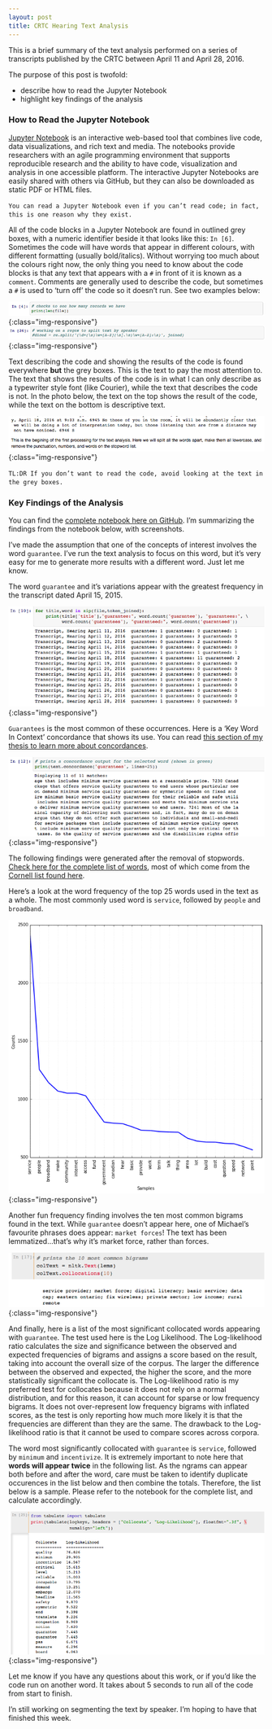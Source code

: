 ```yaml
---
layout: post
title: CRTC Hearing Text Analysis
---
```


This is a brief summary of the text analysis performed on a series of transcripts published by the CRTC between April 11 and April 28, 2016.

The purpose of this post is twofold: 

- describe how to read the Jupyter Notebook
- highlight key findings of the analysis

### How to Read the Jupyter Notebook

[Jupyter Notebook](http://jupyter.org/) is an interactive web-based tool that combines live code, data visualizations, and rich text and media. The notebooks provide researchers with an agile programming environment that supports reproducible research and the ability to have code, visualization and analysis in one accessible platform. The interactive Jupyter Notebooks are easily shared with others via GitHub, but they can also be downloaded as static PDF or HTML files.

`You can read a Jupyter Notebook even if you can’t read code; in fact, this is one reason why they exist.`

All of the code blocks in a Jupyter Notebook are found in outlined grey boxes, with a numeric identifier beside it that looks like this: `In [6]`. Sometimes the code will have words that appear in different colours, with different formatting (usually bold/italics). Without worrying too much about the colours right now, the only thing you need to know about the code blocks is that any text that appears with a `#` in front of it is known as a `comment`. Comments are generally used to describe the code, but sometimes a `#` is used to ‘turn off’ the code so it doesn’t run. See two examples below:

![Comment](./assets/images/commentPlain.png){:class="img-responsive"}
![Test Comment](./assets/images/commentTest.png){:class="img-responsive"}

Text describing the code and showing the results of the code is found everywhere **but** the grey boxes. This is the text to pay the most attention to. The text that shows the results of the code is in what I can only describe as a typewriter style font (like Courier), while the text that describes the code is not. In the photo below, the text on the top shows the result of the code, while the text on the bottom is descriptive text.

![Notebook Text Difference](./assets/images/notebookTextDifference.png){:class="img-responsive"}

`TL:DR If you don’t want to read the code, avoid looking at the text in the grey boxes.`

### Key Findings of the Analysis

You can find the [complete notebook here on GitHub](https://github.com/telecom-research/crtc-scraper/blob/master/_code/notebooks/CRTC-Hearing-TextAnalysis.ipynb). I’m summarizing the findings from the notebook below, with screenshots. 

I’ve made the assumption that one of the concepts of interest involves the word `guarantee`. I’ve run the text analysis to focus on this word, but it’s very easy for me to generate more results with a different word. Just let me know.

The word `guarantee` and it’s variations appear with the greatest frequency in the transcript dated April 15, 2015. 

![Frequency of the word ‘guarantee’](./assets/images/guaranteeFrequency.png){:class="img-responsive"}

`Guarantees` is the most common of these occurrences. Here is a ‘Key Word In Context’ concordance that shows its use. You can read [this section of my thesis to learn more about concordances](http://definingprivacy.mediagestalt.com/text-analysis/concordance.html).

![Concordance for ‘guarantees’](./assets/images/guaranteesConcordance.png){:class="img-responsive"}

The following findings were generated after the removal of stopwords. [Check here for the complete list of words](./assets/cornellStopWords.txt), most of which come from the [Cornell list found here](http://www.lextek.com/manuals/onix/stopwords2.html).

Here’s a look at the word frequency of the top 25 words used in the text as a whole. The most commonly used word is `service`, followed by `people` and `broadband`. 

![Frequency of the top 25 words](./assets/images/hearingFreqencyGraph.png){:class="img-responsive"}

Another fun frequency finding involves the ten most common bigrams found in the text. While `guarantee` doesn’t appear here, one of Michael’s favourite phrases does appear: `market forces`! The text has been lemmatized...that’s why it’s market force, rather than forces. 

![Ten Most Common Bigrams](./assets/images/commonBigrams.png){:class="img-responsive"}

And finally, here is a list of the most significant collocated words appearing with `guarantee`. The test used here is the Log Likelihood. The Log-likelihood ratio calculates the size and significance between the observed and expected frequencies of bigrams and assigns a score based on the result, taking into account the overall size of the corpus. The larger the difference between the observed and expected, the higher the score, and the more statistically significant the collocate is. The Log-likelihood ratio is my preferred test for collocates because it does not rely on a normal distribution, and for this reason, it can account for sparse or low frequency bigrams. It does not over-represent low frequency bigrams with inflated scores, as the test is only reporting how much more likely it is that the frequencies are different than they are the same. The drawback to the Log-likelihood ratio is that it cannot be used to compare scores across corpora.

The word most significantly collocated with `guarantee` is `service`, followed by `minimum` and `incentivize`. It is extremely important to note here that **words will appear twice** in the following list. As the ngrams can appear both before and after the word, care must be taken to identify duplicate occurences in the list below and then combine the totals. Therefore, the list below is a sample. Please refer to the notebook for the complete list, and calculate accordingly. 

![Log Likelihood Collocates with guarantee](./assets/images/guaranteeCollocatesLL.png){:class="img-responsive"}

Let me know if you have any questions about this work, or if you’d like the code run on another word. It takes about 5 seconds to run all of the code from start to finish. 

I’n still working on segmenting the text by speaker. I’m hoping to have that finished this week. 






